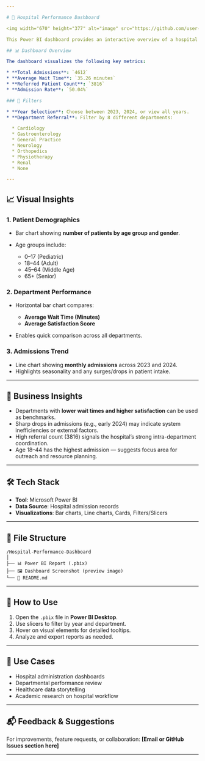 ```yaml
---

# 🏥 Hospital Performance Dashboard

<img width="670" height="377" alt="image" src="https://github.com/user-attachments/assets/1c07b680-c139-4565-82ba-e8c431a0dc0b" />

This Power BI dashboard provides an interactive overview of a hospital's performance metrics across departments and time. It helps stakeholders gain insights into admission trends, patient demographics, wait times, and satisfaction levels to make data-driven decisions.

## 📊 Dashboard Overview

The dashboard visualizes the following key metrics:

* **Total Admissions**: `4612`
* **Average Wait Time**: `35.26 minutes`
* **Referred Patient Count**: `3816`
* **Admission Rate**: `50.04%`

### 📅 Filters

* **Year Selection**: Choose between 2023, 2024, or view all years.
* **Department Referral**: Filter by 8 different departments:

  * Cardiology
  * Gastroenterology
  * General Practice
  * Neurology
  * Orthopedics
  * Physiotherapy
  * Renal
  * None

---
```


## 📈 Visual Insights

### 1. **Patient Demographics**

* Bar chart showing **number of patients by age group and gender**.
* Age groups include:

  * 0–17 (Pediatric)
  * 18–44 (Adult)
  * 45–64 (Middle Age)
  * 65+ (Senior)

### 2. **Department Performance**

* Horizontal bar chart compares:

  * **Average Wait Time (Minutes)**
  * **Average Satisfaction Score**
* Enables quick comparison across all departments.

### 3. **Admissions Trend**

* Line chart showing **monthly admissions** across 2023 and 2024.
* Highlights seasonality and any surges/drops in patient intake.

---

## 💼 Business Insights

* Departments with **lower wait times and higher satisfaction** can be used as benchmarks.
* Sharp drops in admissions (e.g., early 2024) may indicate system inefficiencies or external factors.
* High referral count (3816) signals the hospital’s strong intra-department coordination.
* Age 18–44 has the highest admission — suggests focus area for outreach and resource planning.

---

## 🛠️ Tech Stack

* **Tool**: Microsoft Power BI
* **Data Source**: Hospital admission records
* **Visualizations**: Bar charts, Line charts, Cards, Filters/Slicers

---

## 📁 File Structure

```
/Hospital-Performance-Dashboard
│
├── 📊 Power BI Report (.pbix)
├── 🖼️ Dashboard Screenshot (preview image)
└── 📄 README.md
```

---

## 🚀 How to Use

1. Open the `.pbix` file in **Power BI Desktop**.
2. Use slicers to filter by year and department.
3. Hover on visual elements for detailed tooltips.
4. Analyze and export reports as needed.

---

## 📌 Use Cases

* Hospital administration dashboards
* Departmental performance review
* Healthcare data storytelling
* Academic research on hospital workflow

---

## 📬 Feedback & Suggestions

For improvements, feature requests, or collaboration:
**\[Email or GitHub Issues section here]**

---
